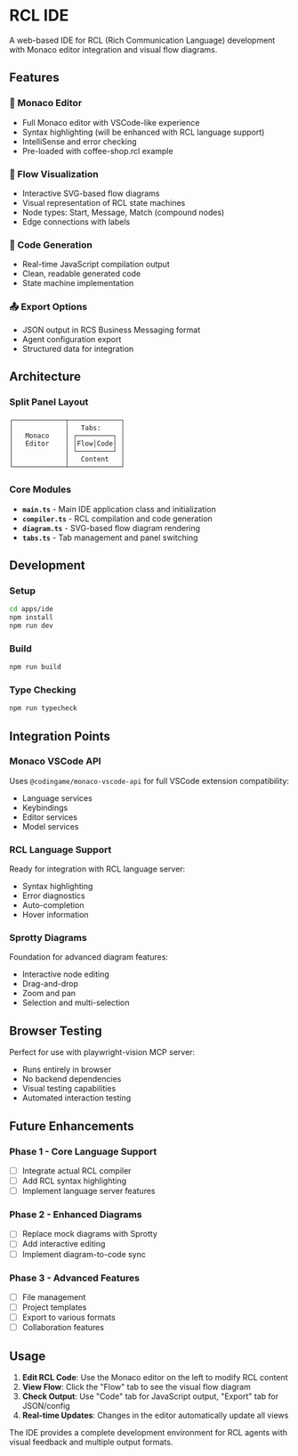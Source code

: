 # RCL IDE

A web-based IDE for RCL (Rich Communication Language) development with Monaco editor integration and visual flow diagrams.

## Features

### 📝 Monaco Editor
- Full Monaco editor with VSCode-like experience
- Syntax highlighting (will be enhanced with RCL language support)
- IntelliSense and error checking
- Pre-loaded with coffee-shop.rcl example

### 🔄 Flow Visualization
- Interactive SVG-based flow diagrams
- Visual representation of RCL state machines
- Node types: Start, Message, Match (compound nodes)
- Edge connections with labels

### 📄 Code Generation
- Real-time JavaScript compilation output
- Clean, readable generated code
- State machine implementation

### 📤 Export Options
- JSON output in RCS Business Messaging format
- Agent configuration export
- Structured data for integration

## Architecture

### Split Panel Layout
```
┌─────────────┬─────────────┐
│             │   Tabs:     │
│   Monaco    │ ┌─────────┐ │
│   Editor    │ │Flow│Code│ │
│             │ └─────────┘ │
│             │   Content   │
└─────────────┴─────────────┘
```

### Core Modules

- **`main.ts`** - Main IDE application class and initialization
- **`compiler.ts`** - RCL compilation and code generation
- **`diagram.ts`** - SVG-based flow diagram rendering
- **`tabs.ts`** - Tab management and panel switching

## Development

### Setup
```bash
cd apps/ide
npm install
npm run dev
```

### Build
```bash
npm run build
```

### Type Checking
```bash
npm run typecheck
```

## Integration Points

### Monaco VSCode API
Uses `@codingame/monaco-vscode-api` for full VSCode extension compatibility:
- Language services
- Keybindings
- Editor services
- Model services

### RCL Language Support
Ready for integration with RCL language server:
- Syntax highlighting
- Error diagnostics
- Auto-completion
- Hover information

### Sprotty Diagrams
Foundation for advanced diagram features:
- Interactive node editing
- Drag-and-drop
- Zoom and pan
- Selection and multi-selection

## Browser Testing

Perfect for use with playwright-vision MCP server:
- Runs entirely in browser
- No backend dependencies
- Visual testing capabilities
- Automated interaction testing

## Future Enhancements

### Phase 1 - Core Language Support
- [ ] Integrate actual RCL compiler
- [ ] Add RCL syntax highlighting
- [ ] Implement language server features

### Phase 2 - Enhanced Diagrams
- [ ] Replace mock diagrams with Sprotty
- [ ] Add interactive editing
- [ ] Implement diagram-to-code sync

### Phase 3 - Advanced Features
- [ ] File management
- [ ] Project templates
- [ ] Export to various formats
- [ ] Collaboration features

## Usage

1. **Edit RCL Code**: Use the Monaco editor on the left to modify RCL content
2. **View Flow**: Click the "Flow" tab to see the visual flow diagram
3. **Check Output**: Use "Code" tab for JavaScript output, "Export" tab for JSON/config
4. **Real-time Updates**: Changes in the editor automatically update all views

The IDE provides a complete development environment for RCL agents with visual feedback and multiple output formats.
